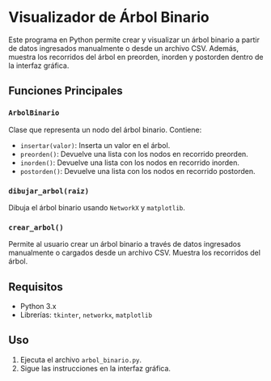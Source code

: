 # Visualizador de Árbol Binario

Este programa en Python permite crear y visualizar un árbol binario a partir de datos ingresados manualmente o desde un archivo CSV. Además, muestra los recorridos del árbol en preorden, inorden y postorden dentro de la interfaz gráfica.

## Funciones Principales

### `ArbolBinario`
Clase que representa un nodo del árbol binario. Contiene:
- `insertar(valor)`: Inserta un valor en el árbol.
- `preorden()`: Devuelve una lista con los nodos en recorrido preorden.
- `inorden()`: Devuelve una lista con los nodos en recorrido inorden.
- `postorden()`: Devuelve una lista con los nodos en recorrido postorden.

### `dibujar_arbol(raiz)`
Dibuja el árbol binario usando `NetworkX` y `matplotlib`.

### `crear_arbol()`
Permite al usuario crear un árbol binario a través de datos ingresados manualmente o cargados desde un archivo CSV. Muestra los recorridos del árbol.

## Requisitos

- Python 3.x
- Librerías: `tkinter`, `networkx`, `matplotlib`

## Uso
1. Ejecuta el archivo `arbol_binario.py`.
2. Sigue las instrucciones en la interfaz gráfica.

